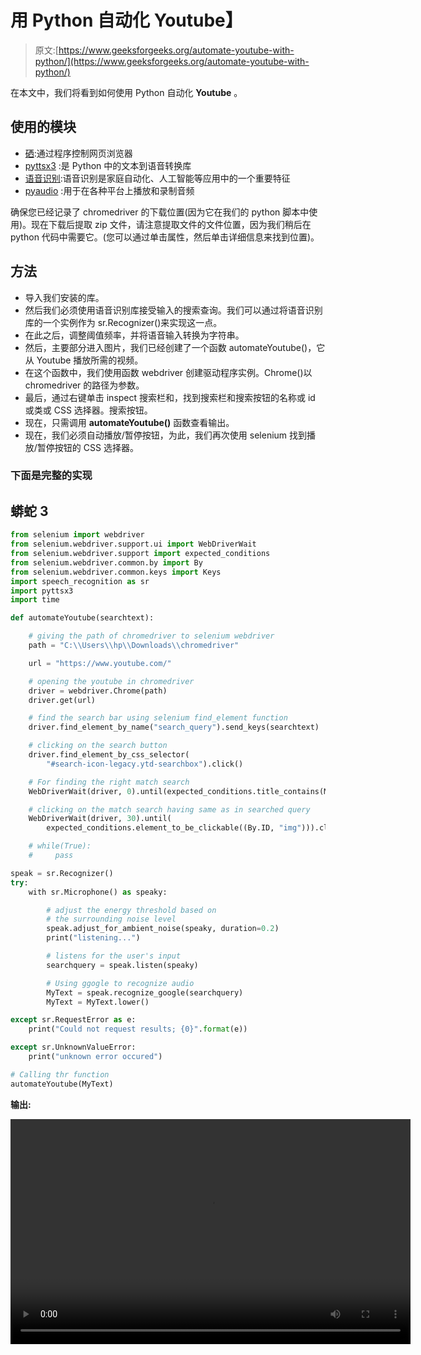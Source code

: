 # 用 Python 自动化 Youtube】

> 原文:[https://www.geeksforgeeks.org/automate-youtube-with-python/](https://www.geeksforgeeks.org/automate-youtube-with-python/)

在本文中，我们将看到如何使用 Python 自动化 **Youtube** 。

## 使用的模块

*   [硒](https://www.geeksforgeeks.org/browser-automation-using-selenium/):通过程序控制网页浏览器
*   [pyttsx3](https://www.geeksforgeeks.org/python-text-to-speech-by-using-pyttsx3/) :是 Python 中的文本到语音转换库
*   [语音识别](https://www.geeksforgeeks.org/speech-recognition-in-python-using-google-speech-api/):语音识别是家庭自动化、人工智能等应用中的一个重要特征
*   [pyaudio](https://www.geeksforgeeks.org/python-convert-speech-to-text-and-text-to-speech/) :用于在各种平台上播放和录制音频

确保您已经记录了 chromedriver 的下载位置(因为它在我们的 python 脚本中使用)。现在下载后提取 zip 文件，请注意提取文件的文件位置，因为我们稍后在 python 代码中需要它。(您可以通过单击属性，然后单击详细信息来找到位置)。

## 方法

*   导入我们安装的库。
*   然后我们必须使用语音识别库接受输入的搜索查询。我们可以通过将语音识别库的一个实例作为 sr.Recognizer()来实现这一点。
*   在此之后，调整阈值频率，并将语音输入转换为字符串。
*   然后，主要部分进入图片，我们已经创建了一个函数 automateYoutube()，它从 Youtube 播放所需的视频。
*   在这个函数中，我们使用函数 webdriver 创建驱动程序实例。Chrome()以 chromedriver 的路径为参数。
*   最后，通过右键单击 inspect 搜索栏和，找到搜索栏和搜索按钮的名称或 id 或类或 CSS 选择器。搜索按钮。
*   现在，只需调用 **automateYoutube()** 函数查看输出。
*   现在，我们必须自动播放/暂停按钮，为此，我们再次使用 selenium 找到播放/暂停按钮的 CSS 选择器。

### 下面是完整的实现

## 蟒蛇 3

```py
from selenium import webdriver
from selenium.webdriver.support.ui import WebDriverWait
from selenium.webdriver.support import expected_conditions
from selenium.webdriver.common.by import By
from selenium.webdriver.common.keys import Keys
import speech_recognition as sr
import pyttsx3
import time

def automateYoutube(searchtext):

    # giving the path of chromedriver to selenium webdriver
    path = "C:\\Users\\hp\\Downloads\\chromedriver"

    url = "https://www.youtube.com/"

    # opening the youtube in chromedriver
    driver = webdriver.Chrome(path)
    driver.get(url)

    # find the search bar using selenium find_element function
    driver.find_element_by_name("search_query").send_keys(searchtext)

    # clicking on the search button
    driver.find_element_by_css_selector(
        "#search-icon-legacy.ytd-searchbox").click()

    # For finding the right match search
    WebDriverWait(driver, 0).until(expected_conditions.title_contains(MyText))

    # clicking on the match search having same as in searched query
    WebDriverWait(driver, 30).until(
        expected_conditions.element_to_be_clickable((By.ID, "img"))).click()

    # while(True):
    #     pass

speak = sr.Recognizer()
try:
    with sr.Microphone() as speaky:

        # adjust the energy threshold based on
        # the surrounding noise level
        speak.adjust_for_ambient_noise(speaky, duration=0.2)
        print("listening...")

        # listens for the user's input
        searchquery = speak.listen(speaky)

        # Using ggogle to recognize audio
        MyText = speak.recognize_google(searchquery)
        MyText = MyText.lower()

except sr.RequestError as e:
    print("Could not request results; {0}".format(e))

except sr.UnknownValueError:
    print("unknown error occured")

# Calling thr function
automateYoutube(MyText)
```

**输出:**

<video class="wp-video-shortcode" id="video-685105-1" width="640" height="360" preload="metadata" controls=""><source type="video/mp4" src="https://media.geeksforgeeks.org/wp-content/uploads/20210917201748/Automate-Youtube-Video.mp4?_=1">[https://media.geeksforgeeks.org/wp-content/uploads/20210917201748/Automate-Youtube-Video.mp4](https://media.geeksforgeeks.org/wp-content/uploads/20210917201748/Automate-Youtube-Video.mp4)</video>